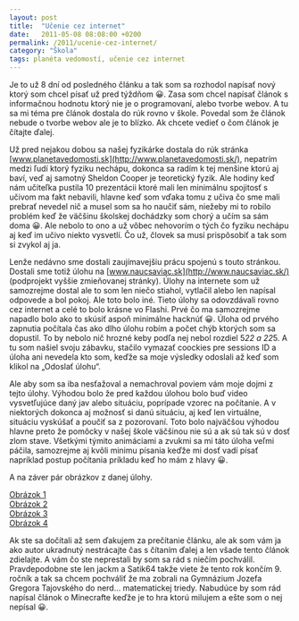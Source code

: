 ```yaml
---
layout: post
title:  "Učenie cez internet"
date:   2011-05-08 08:08:00 +0200
permalink: /2011/ucenie-cez-internet/
category: "Škola"
tags: planéta vedomostí, učenie cez internet
---
```

Je to už 8 dní od posledného článku a tak som sa rozhodol napísať nový ktorý som chcel písať už pred týždňom 😀. Zasa som chcel napísať článok s informačnou hodnotu ktorý nie je o programovaní, alebo tvorbe webov. A tu sa mi téma pre článok dostala do rúk rovno v škole. Povedal som že článok nebude o tvorbe webov ale je to blízko. Ak chcete vedieť o čom článok je čítajte ďalej.

Už pred nejakou dobou sa našej fyzikárke dostala do rúk stránka [www.planetavedomosti.sk](http://www.planetavedomosti.sk/), nepatrím medzi ľudí ktorý fyziku nechápu, dokonca sa radím k tej menšine ktorú aj baví, veď aj samotný Sheldon Cooper je teoretický fyzik. Ale hodiny keď nám učiteľka pustila 10 prezentácii ktoré mali len minimálnu spojitosť s učivom ma fakt nebavili, hlavne keď som vďaka tomu z učiva čo sme mali prebrať nevedel nič a musel som sa ho naučiť sám, niežeby mi to robilo problém keď že väčšinu školskej dochádzky som chorý a učím sa sám doma 😀. Ale nebolo to ono a už vôbec nehovorím o tých čo fyziku nechápu aj keď im učivo niekto vysvetlí. Čo už, človek sa musí prispôsobiť a tak som si zvykol aj ja.

Lenže nedávno sme dostali zaujímavejšiu prácu spojenú s touto stránkou. Dostali sme totiž úlohu na [www.naucsaviac.sk](http://www.naucsaviac.sk/) (podprojekt vyššie zmieňovanej stránky). Úlohy na internete som už samozrejme dostal ale to som len niečo stiahol, vytlačil alebo len napísal odpovede a bol pokoj. Ale toto bolo iné. Tieto úlohy sa odovzdávali rovno cez internet a celé to bolo krásne vo Flashi. Prvé čo ma samozrejme napadlo bolo ako to skúsiť aspoň minimálne hacknúť 😀. Úloha od prvého zapnutia počítala čas ako dlho úlohu robím a počet chýb ktorých som sa dopustil. To by nebolo nič hrozné keby podľa nej nebol rozdiel 5*22 a 22*5. A tu som našiel svoju zábavku, stačilo vymazať coockies pre sessions ID a úloha ani nevedela kto som, keďže sa moje výsledky odoslali až keď som klikol na „Odoslať úlohu“.

Ale aby som sa iba nesťažoval a nemachroval poviem vám moje dojmi z tejto úlohy. Výhodou bolo že pred každou úlohou bolo buď video vysvetľujúce daný jav alebo situáciu, poprípade vzorec na počítanie. A v niektorých dokonca aj možnosť si danú situáciu, aj keď len virtuálne, situáciu vyskúšať a poučiť sa z pozorovaní. Toto bolo najväčšou výhodou hlavne preto že pomôcky v našej škole väčšinou  nie sú a ak sú tak sú v dosť zlom stave. Všetkými týmito animáciami a zvukmi  sa mi táto úloha veľmi páčila, samozrejme aj kvôli minimu písania keďže mi dosť vadí písať napríklad postup počítania príkladu keď ho mám z hlavy 😀.

A na záver pár obrázkov z danej úlohy.

[Obrázok 1](http://greenman.hustej.net/gpu/uploads/Dwm%202011-05-01%2012-36-37-81_Sun_08_May_2011_20_14_48.jpg)<br>
[Obrázok 2](http://greenman.hustej.net/gpu/uploads/Dwm%202011-05-01%2012-36-56-71_Sun_08_May_2011_20_14_54.jpg)<br>
[Obrázok 3](http://greenman.hustej.net/gpu/uploads/Dwm%202011-05-01%2012-37-07-59_Sun_08_May_2011_20_14_59.jpg)<br>
[Obrázok 4](http://greenman.hustej.net/gpu/uploads/Dwm%202011-05-01%2012-38-26-32_Sun_08_May_2011_20_15_17.jpg)

Ak ste sa dočítali až sem ďakujem za prečítanie článku, ale ak som vám ja ako autor ukradnutý nestrácajte čas s čítaním ďalej a len všade tento článok zdielajte. A vám čo ste neprestali by som sa rád s niečím pochválil. Pravdepodobne ste len jackm a Satik64 takže viete že tento rok končím 9. ročník a tak sa chcem pochváliť že ma zobrali na Gymnázium Jozefa Gregora Tajovského do nerd… matematickej triedy. Nabudúce by som rád napísal článok o Minecrafte keďže je to hra ktorú milujem a ešte som o nej nepísal 😀.
